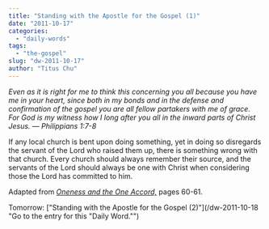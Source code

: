 ```yaml
---
title: "Standing with the Apostle for the Gospel (1)"
date: "2011-10-17"
categories: 
  - "daily-words"
tags: 
  - "the-gospel"
slug: "dw-2011-10-17"
author: "Titus Chu"
---
```


_Even as it is right for me to think this concerning you all because you have me in your heart, since both in my bonds and in the defense and confirmation of the gospel you are all fellow partakers with me of grace. For God is my witness how I long after you all in the inward parts of Christ Jesus. — Philippians 1:7-8_

If any local church is bent upon doing something, yet in doing so disregards the servant of the Lord who raised them up, there is something wrong with that church. Every church should always remember their source, and the servants of the Lord should always be one with Christ when considering those the Lord has committed to him.

Adapted from _[Oneness and the One Accord,](/book-oneness "Go to the listing for this book.")_ pages 60-61.

Tomorrow: ["Standing with the Apostle for the Gospel (2)"](/dw-2011-10-18 "Go to the entry for this "Daily Word."")
